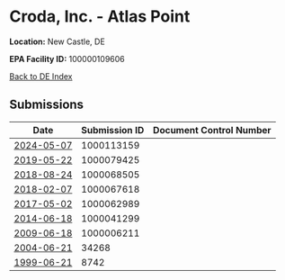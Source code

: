# Croda, Inc. - Atlas Point

**Location:** New Castle, DE

**EPA Facility ID:** 100000109606

[Back to DE Index](../../index.md)

## Submissions

| Date | Submission ID | Document Control Number |
|------|--------------|-------------------------|
| [2024-05-07](submissions/1000113159.md) | 1000113159 |  |
| [2019-05-22](submissions/1000079425.md) | 1000079425 |  |
| [2018-08-24](submissions/1000068505.md) | 1000068505 |  |
| [2018-02-07](submissions/1000067618.md) | 1000067618 |  |
| [2017-05-02](submissions/1000062989.md) | 1000062989 |  |
| [2014-06-18](submissions/1000041299.md) | 1000041299 |  |
| [2009-06-18](submissions/1000006211.md) | 1000006211 |  |
| [2004-06-21](submissions/34268.md) | 34268 |  |
| [1999-06-21](submissions/8742.md) | 8742 |  |
